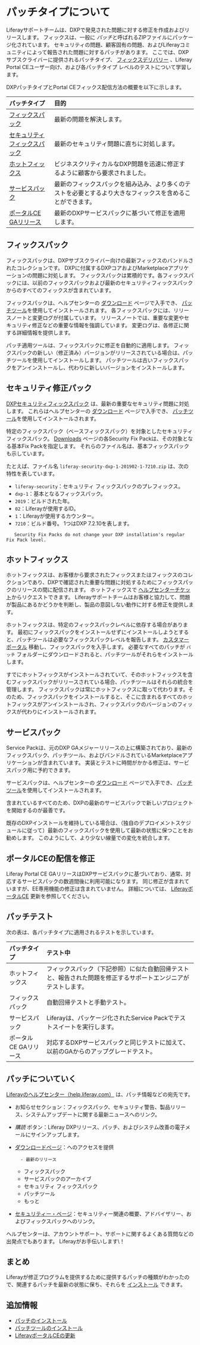 # パッチタイプについて

Liferayサポートチームは、DXPで発見された問題に対する修正を作成およびリリースします。 フィックスは、一般に *パッチ*と呼ばれるZIPファイルにパッケージ化されています。 セキュリティの問題、顧客固有の問題、およびLiferayコミュニティによって報告された問題に対するパッチがあります。 ここでは、DXPサブスクライバーに提供されるパッチタイプ、 [フィックスデリバリー](#ce-ga-releases) 、Liferay Portal CEユーザー向け、および各パッチタイプ</a>
レベルのテストについて学習します。</p> 

DXPパッチタイプとPortal CEフィックス配信方法の概要を以下に示します。

| パッチタイプ                                       | 目的                                                    |
|:-------------------------------------------- |:----------------------------------------------------- |
| [フィックスパック](#fix-packs)                       | 最新の問題を解決します。                                          |
| [セキュリティフィックスパック](#security-fix-packs)        | 最新のセキュリティ問題に直ちに対処します。                                 |
| [ホットフィックス](#hotfixes)                        | ビジネスクリティカルなDXP問題を迅速に修正するように顧客から要求されました。               |
| [サービスパック](#service-packs)                    | 最新のフィックスパックを組み込み、より多くのテストを必要とするより大きなフィックスを含めることができます。 |
| [ポータルCE GAリリース](#fix-delivery-for-portal-ce) | 最新のDXPサービスパックに基づいて修正を適用します。                           |




## フィックスパック

フィックスパックは、DXPサブスクライバー向けの最新フィックスのバンドルされたコレクションです。 DXPに付属するDXPコアおよびMarketplaceアプリケーションの問題に対処します。 フィックスパックは累積的です。各フィックスパックには、以前のフィックスパックおよび最新のセキュリティフィックスパックからのすべてのフィックスが含まれています。

フィックスパックは、ヘルプセンターの [ダウンロード](https://customer.liferay.com/downloads) ページで入手でき、 [パッチツール](./installing-patches.md)を使用してインストールされます。 各フィックスパックには、リリースノートと変更ログが付属しています。 リリースノートでは、重要な変更やセキュリティ修正などの重要な情報を強調しています。 変更ログは、各修正に関する詳細情報を提供します。

パッチ適用ツールは、フィックスパックに修正を自動的に適用します。 フィックスパックの新しい（修正済み）バージョンがリリースされている場合は、パッチツールを使用してインストールします。 パッチツールは古いフィックスパックをアンインストールし、代わりに新しいバージョンをインストールします。



## セキュリティ修正パック

[DXPセキュリティフィックスパック](https://help.liferay.com/hc/en-us/articles/360035038331) は、最新の重要なセキュリティ問題に対処します。 これらはヘルプセンターの [ダウンロード](https://customer.liferay.com/downloads) ページで入手でき、 [パッチツール](./installing-patches.md)を使用してインストールされます。

特定のフィックスパック（ベースフィックスパック）を対象としたセキュリティフィックスパック。 [Downloads](https://customer.liferay.com/downloads) ページの各Security Fix Packは、その対象となる基本Fix Packを指定します。 それらのファイル名は、基本フィックスパックも示しています。

たとえば、ファイル名 `liferay-security-dxp-1-201902-1-7210.zip` は、次の特性を表しています。

  - `liferay-security`：セキュリティ フィックスパックのプレフィックス。
  - `dxp-1`：基本となるフィックスパック。
  - `2019`：ビルドされた年。
  - `02`：Liferayが使用するID。
  - `1`：Liferayが使用するカウンター。
  - `7210`：ビルド番号。 1つはDXP 7.2.10を表します。

<!-- end list -->

``` note::
   Security Fix Packs do not change your DXP installation's regular Fix Pack level.
```




## ホットフィックス

ホットフィックスは、お客様から要求されたフィックスまたはフィックスのコレクションであり、DXPで確認された重要な問題に対処するためにフィックスパックのリリースの間に配信されます。 ホットフィックスで [ヘルプセンターチケット](https://help.liferay.com/hc)からリクエストできます。 Liferayサポートチームはお客様と協力して、問題が製品にあるかどうかを判断し、製品の意図しない動作に対する修正を提供します。

ホットフィックスは、特定のフィックスパックレベルに依存する場合があります。 最初にフィックスパックをインストールせずにインストールしようとすると、パッチツールは必要なフィックスパックレベルを報告します。 [カスタマーポータル](https://customer.liferay.com/downloads) 移動し、フィックスパックを入手します。 必要なすべてのパッチが `パッチ` フォルダーにダウンロードされると、パッチツールがそれらをインストールします。

すでにホットフィックスがインストールされていて、そのホットフィックスを含むフィックスパックがリリースされている場合、パッチツールはそれらの統合を管理します。 フィックスパックは常にホットフィックスに取って代わります。そのため、フィックスパックをインストールすると、そこに含まれるすべてのホットフィックスがアンインストールされ、フィックスパックのバージョンのフィックスが代わりにインストールされます。



## サービスパック

Service Packは、元のDXP GAメジャーリリースの上に構築されており、最新のフィックスパック、パッチツール、およびバンドルされているMarketplaceアプリケーションが含まれています。 実装とテストに時間がかかる修正は、サービスパック用に予約できます。

サービスパックは、ヘルプセンターの [ダウンロード](https://customer.liferay.com/downloads) ページで入手でき、 [パッチツール](./installing-patches.md)を使用してインストールされます。

含まれているすべてのため、DXPの最新のサービスパックで新しいプロジェクトを開始するのが最善です。

既存のDXPインストールを維持している場合は、（独自のデプロイメントスケジュールに従って）最新のフィックスパックを使用して最新の状態に保つことをお勧めします。 このようにして、より少ない線量での変化を統合します。



## ポータルCEの配信を修正

Liferay Portal CE GAリリースはDXPサービスパックに基づいており、通常、対応するサービスパックの数週間後に利用可能になります。 同じ修正が含まれていますが、EE専用機能の修正は含まれていません。 詳細については、 [LiferayポータルCE](./updating-liferay-portal-ce.md) 更新を参照してください。



## パッチテスト

次の表は、各パッチタイプに適用されるテストを示しています。

| パッチタイプ        | テスト中                                                    |
|:------------- |:------------------------------------------------------- |
| ホットフィックス      | フィックスパック（下記参照）に似た自動回帰テストと、報告された問題を修正するサポートエンジニアがテストします。 |
| フィックスパック      | 自動回帰テストと手動テスト。                                          |
| サービスパック       | Liferayは、パッケージ化されたService Packでテストスイートを実行します。           |
| ポータルCE GAリリース | 対応するDXPサービスパックと同じテストに加えて、以前のGAからのアップグレードテスト。            |




## パッチについていく

[Liferayのヘルプセンター（help.liferay.com）](https://help.liferay.com/hc) は、パッチ情報などの宛先です。

  - お知らせセクション：フィックスパック、セキュリティ警告、製品リリース、システムアップデートに関する最新ニュースへのリンク。

  - *購読* ボタン：Liferay DXPリリース、パッチ、およびシステム改善の電子メールにサインアップします。

  - [ダウンロードページ](https://customer.liferay.com/downloads)：へのアクセスを提供
    
          - 最新のリリース
      - フィックスパック
      - サービスパックのアーカイブ
      - セキュリティ フィックスパック
      - パッチツール
      - もっと
  - [セキュリティー・ページ](https://help.liferay.com/hc/en-us/categories/360000892792-Security)：セキュリティー関連の概要、アドバイザリー、およびフィックスパックへのリンク。

ヘルプセンターは、アカウントサポート、サポートに関するよくある質問などの出発点でもあります。 Liferayがお手伝いします\！



## まとめ

Liferayが修正プログラムを提供するために提供するパッチの種類がわかったので、関連するパッチを最新の状態に保ち、それらを [インストール](./installing-patches.md) できます。



## 追加情報

  - [パッチのインストール](./installing-patches.md)
  - [パッチツールのインストール](./installing-the-patching-tool.md)
  - [LiferayポータルCEの更新](./updating-liferay-portal-ce.md)
